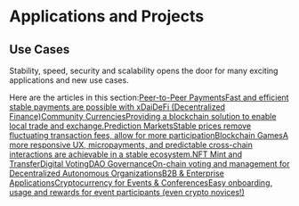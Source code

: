 # Applications and Projects

## Use Cases

Stability, speed, security and scalability opens the door for many exciting applications and new use cases.

Here are the articles in this section:[Peer-to-Peer PaymentsFast and efficient stable payments are possible with xDai](streambed-media.md)[DeFi \(Decentralized Finance\)](alexandria.io.md)[Community CurrenciesProviding a blockchain solution to enable local trade and exchange.](m-l-g.md)[Prediction MarketsStable prices remove fluctuating transaction fees, allow for more participation]()[Blockchain GamesA more responsive UX, micropayments, and predictable cross-chain interactions are achievable in a stable ecosystem.]()[NFT Mint and Transfer]()[Digital Voting]()[DAO GovernanceOn-chain voting and management for Decentralized Autonomous Organizations]()[B2B & Enterprise Applications]()[Cryptocurrency for Events & ConferencesEasy onboarding, usage and rewards for event participants \(even crypto novices!\)]()

